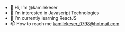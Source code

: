 - 👋 Hi, I’m @kamilekeser
- 👀 I’m interested in Javascript Technologies
- 🌱 I’m currently learning ReactJS
- 📫 How to reach me kamilekeser_0798@hotmail.com

